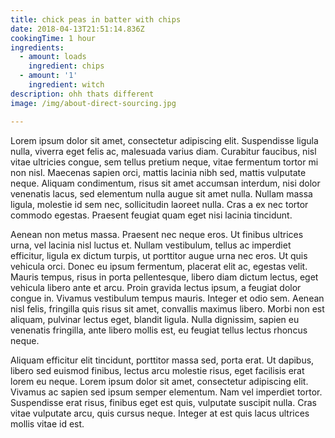 ```yaml
---
title: chick peas in batter with chips
date: 2018-04-13T21:51:14.836Z
cookingTime: 1 hour
ingredients:
  - amount: loads
    ingredient: chips
  - amount: '1'
    ingredient: witch
description: ohh thats different
image: /img/about-direct-sourcing.jpg

---
```

Lorem ipsum dolor sit amet, consectetur adipiscing elit. Suspendisse ligula nulla, viverra eget felis ac, malesuada varius diam. Curabitur faucibus, nisl vitae ultricies congue, sem tellus pretium neque, vitae fermentum tortor mi non nisl. Maecenas sapien orci, mattis lacinia nibh sed, mattis vulputate neque. Aliquam condimentum, risus sit amet accumsan interdum, nisi dolor venenatis lacus, sed elementum nulla augue sit amet nulla. Nullam massa ligula, molestie id sem nec, sollicitudin laoreet nulla. Cras a ex nec tortor commodo egestas. Praesent feugiat quam eget nisi lacinia tincidunt.



Aenean non metus massa. Praesent nec neque eros. Ut finibus ultrices urna, vel lacinia nisl luctus et. Nullam vestibulum, tellus ac imperdiet efficitur, ligula ex dictum turpis, ut porttitor augue urna nec eros. Ut quis vehicula orci. Donec eu ipsum fermentum, placerat elit ac, egestas velit. Mauris tempus, risus in porta pellentesque, libero diam dictum lectus, eget vehicula libero ante et arcu. Proin gravida lectus ipsum, a feugiat dolor congue in. Vivamus vestibulum tempus mauris. Integer et odio sem. Aenean nisl felis, fringilla quis risus sit amet, convallis maximus libero. Morbi non est aliquam, pulvinar lectus eget, blandit ligula. Nulla dignissim, sapien eu venenatis fringilla, ante libero mollis est, eu feugiat tellus lectus rhoncus neque.



Aliquam efficitur elit tincidunt, porttitor massa sed, porta erat. Ut dapibus, libero sed euismod finibus, lectus arcu molestie risus, eget facilisis erat lorem eu neque. Lorem ipsum dolor sit amet, consectetur adipiscing elit. Vivamus ac sapien sed ipsum semper elementum. Nam vel imperdiet tortor. Suspendisse erat risus, finibus eget est quis, vulputate suscipit nulla. Cras vitae vulputate arcu, quis cursus neque. Integer at est quis lacus ultrices mollis vitae id est.

